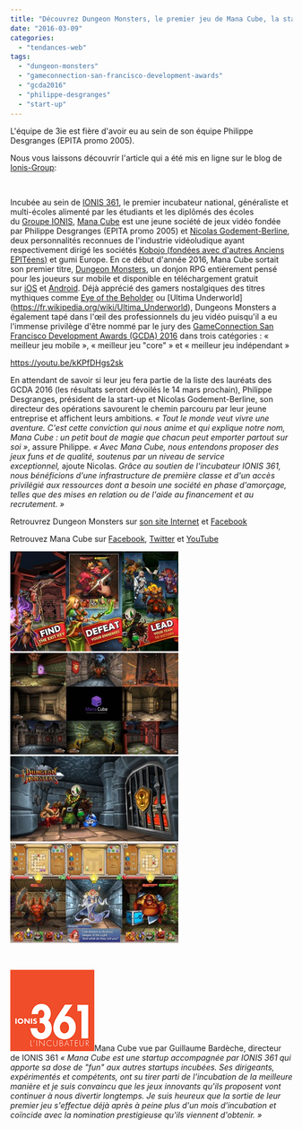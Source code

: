 ```yaml
---
title: "Découvrez Dungeon Monsters, le premier jeu de Mana Cube, la start-up de Philippe Desgranges (EPITA promo 2005), sélectionnée aux Game Connection Development Awards de San Francisco"
date: "2016-03-09"
categories: 
  - "tendances-web"
tags: 
  - "dungeon-monsters"
  - "gameconnection-san-francisco-development-awards"
  - "gcda2016"
  - "philippe-desgranges"
  - "start-up"
---
```


L'équipe de 3ie est fière d'avoir eu au sein de son équipe Philippe Desgranges (EPITA promo 2005).

Nous vous laissons découvrir l'article qui a été mis en ligne sur le blog de [Ionis-Group](http://blogs.ionis-group.com/epita/2016/03/mana-cube-ionis-361-incubateur-dungeon-monsters-ancien-start-up-entrepreneuriat-selection-jeu-video-mobile-2016.html):

 

Incubée au sein de [IONIS 361](http://www.ionis361.com/index.html), le premier incubateur national, généraliste et multi-écoles alimenté par les étudiants et les diplômés des écoles du [Groupe IONIS](http://www.epita.fr/ecole-ionis-education-group.aspx), [Mana Cube](https://www.facebook.com/ManaCube/) est une jeune société de jeux vidéo fondée par Philippe Desgranges (EPITA promo 2005) et [Nicolas Godement-Berline](https://twitter.com/NicolasG_B), deux personnalités reconnues de l'industrie vidéoludique ayant respectivement dirigé les sociétés [Kobojo (fondées avec d'autres Anciens EPITéens)](http://blogs.ionis-group.com/epita/2011/09/kobojo-distingue-par-le-syntec.html) et gumi Europe. En ce début d'année 2016, Mana Cube sortait son premier titre, [Dungeon Monsters](http://www.dungeonmonsters.com/), un donjon RPG entièrement pensé pour les joueurs sur mobile et disponible en téléchargement gratuit sur [iOS](https://itunes.apple.com/fr/app/id1060103787) et [Android](https://play.google.com/store/apps/details?id=com.manacube.dungeonmonsters). Déjà apprécié des gamers nostalgiques des titres mythiques comme [Eye of the Beholder](https://fr.wikipedia.org/wiki/Eye_of_the_Beholder_(jeu_vid%C3%A9o)) ou [Ultima Underworld](https://fr.wikipedia.org/wiki/Ultima_Underworld), Dungeons Monsters a également tapé dans l'œil des professionnels du jeu vidéo puisqu'il a eu l'immense privilège d'être nommé par le jury des [Game](http://www.game-connection.com/development-awards)[Connection San Francisco Development Awards (GCDA) 2016](http://www.game-connection.com/development-awards) dans trois catégories : « meilleur jeu mobile », « meilleur jeu "core" » et « meilleur jeu indépendant »

https://youtu.be/kKPfDHgs2sk

En attendant de savoir si leur jeu fera partie de la liste des lauréats des GCDA 2016 (les résultats seront dévoilés le 14 mars prochain), Philippe Desgranges, président de la start-up et Nicolas Godement-Berline, son directeur des opérations savourent le chemin parcouru par leur jeune entreprise et affichent leurs ambitions. _« Tout le monde veut vivre une aventure. C'est cette conviction qui nous anime et qui explique notre nom, Mana Cube : un petit bout de magie que chacun peut emporter partout sur soi »_, assure Philippe. _« Avec Mana Cube, nous entendons proposer des jeux funs et de qualité, soutenus par un niveau de service exceptionnel,_ ajoute Nicolas. _Grâce au soutien de l'incubateur IONIS 361, nous bénéficions d'une infrastructure de première classe et d'un accès privilégié aux ressources dont a besoin une société en phase d'amorçage, telles que des mises en relation ou de l'aide au financement et au recrutement. »_

Retrouvrez Dungeon Monsters sur [son site Internet](http://www.dungeonmonsters.com/) et [Facebook](https://www.facebook.com/dungeonmonsters/)

Retrouvez Mana Cube sur [Facebook](https://www.facebook.com/ManaCube/), [Twitter](https://twitter.com/mana_cube) et [YouTube](https://www.youtube.com/channel/UC0KciiWaUJLl8aQExkyBJFA)

[![mana_cube_ionis_361_incubateur_ionis-education-group_epita_dungeon_monsters_jeu_video_mobile_2016_03](/assets/images/mana_cube_ionis_361_incubateur_ionis-education-group_epita_dungeon_monsters_jeu_video_mobile_2016_03-300x178.jpg)](https://blog.3ie.fr/wp-content/uploads/2016/03/mana_cube_ionis_361_incubateur_ionis-education-group_epita_dungeon_monsters_jeu_video_mobile_2016_03.jpg) [![mana_cube_ionis_361_incubateur_ionis-education-group_epita_dungeon_monsters_jeu_video_mobile_2016_04](/assets/images/mana_cube_ionis_361_incubateur_ionis-education-group_epita_dungeon_monsters_jeu_video_mobile_2016_04-300x181.jpg)](https://blog.3ie.fr/wp-content/uploads/2016/03/mana_cube_ionis_361_incubateur_ionis-education-group_epita_dungeon_monsters_jeu_video_mobile_2016_04.jpg) [![mana_cube_ionis_361_incubateur_ionis-education-group_epita_dungeon_monsters_jeu_video_mobile_2016_05](/assets/images/mana_cube_ionis_361_incubateur_ionis-education-group_epita_dungeon_monsters_jeu_video_mobile_2016_05-300x152.jpg)](https://blog.3ie.fr/wp-content/uploads/2016/03/mana_cube_ionis_361_incubateur_ionis-education-group_epita_dungeon_monsters_jeu_video_mobile_2016_05.jpg) [![mana_cube_ionis_361_incubateur_ionis-education-group_epita_dungeon_monsters_jeu_video_mobile_2016_06](/assets/images/mana_cube_ionis_361_incubateur_ionis-education-group_epita_dungeon_monsters_jeu_video_mobile_2016_06-300x178.jpg)](https://blog.3ie.fr/wp-content/uploads/2016/03/mana_cube_ionis_361_incubateur_ionis-education-group_epita_dungeon_monsters_jeu_video_mobile_2016_06.jpg)

 

[![mana_cube_ionis_361_incubateur_ionis-education-group_epita_dungeon_monsters_jeu_video_mobile_2016_01](/assets/images/mana_cube_ionis_361_incubateur_ionis-education-group_epita_dungeon_monsters_jeu_video_mobile_2016_01.jpg)](https://blog.3ie.fr/wp-content/uploads/2016/03/mana_cube_ionis_361_incubateur_ionis-education-group_epita_dungeon_monsters_jeu_video_mobile_2016_01.jpg)Mana Cube vue par Guillaume Bardèche, directeur de IONIS 361 _« Mana Cube est une startup accompagnée par IONIS 361 qui apporte sa dose de "fun" aux autres startups incubées. Ses dirigeants, expérimentés et compétents, ont su tirer parti de l'incubation de la meilleure manière et je suis convaincu que les jeux innovants qu'ils proposent vont continuer à nous divertir longtemps. Je suis heureux que la sortie de leur premier jeu s'effectue déjà après à peine plus d'un mois d'incubation et coïncide avec la nomination prestigieuse qu'ils viennent d'obtenir. »_
